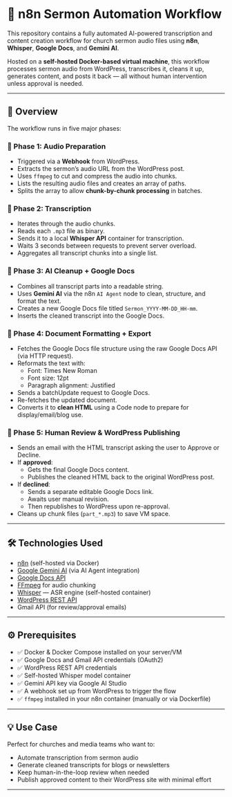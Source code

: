 # 📖 n8n Sermon Automation Workflow

This repository contains a fully automated AI-powered transcription and content creation workflow for church sermon audio files using **n8n**, **Whisper**, **Google Docs**, and **Gemini AI**.

Hosted on a **self-hosted Docker-based virtual machine**, this workflow processes sermon audio from WordPress, transcribes it, cleans it up, generates content, and posts it back — all without human intervention unless approval is needed.

---

## 🧠 Overview

The workflow runs in five major phases:

### 🔹 Phase 1: Audio Preparation

- Triggered via a **Webhook** from WordPress.
- Extracts the sermon’s audio URL from the WordPress post.
- Uses `ffmpeg` to cut and compress the audio into chunks.
- Lists the resulting audio files and creates an array of paths.
- Splits the array to allow **chunk-by-chunk processing** in batches.

### 🔹 Phase 2: Transcription

- Iterates through the audio chunks.
- Reads each `.mp3` file as binary.
- Sends it to a local **Whisper API** container for transcription.
- Waits 3 seconds between requests to prevent server overload.
- Aggregates all transcript chunks into a single list.

### 🔹 Phase 3: AI Cleanup + Google Docs

- Combines all transcript parts into a readable string.
- Uses **Gemini AI** via the n8n `AI Agent` node to clean, structure, and format the text.
- Creates a new Google Docs file titled `Sermon_YYYY-MM-DD_HH-mm`.
- Inserts the cleaned transcript into the Google Docs.

### 🔹 Phase 4: Document Formatting + Export

- Fetches the Google Docs file structure using the raw Google Docs API (via HTTP request).
- Reformats the text with:
  - Font: Times New Roman  
  - Font size: 12pt  
  - Paragraph alignment: Justified
- Sends a batchUpdate request to Google Docs.
- Re-fetches the updated document.
- Converts it to **clean HTML** using a Code node to prepare for display/email/blog use.

### 🔹 Phase 5: Human Review & WordPress Publishing

- Sends an email with the HTML transcript asking the user to Approve or Decline.
- If **approved**:
  - Gets the final Google Docs content.
  - Publishes the cleaned HTML back to the original WordPress post.
- If **declined**:
  - Sends a separate editable Google Docs link.
  - Awaits user manual revision.
  - Then republishes to WordPress upon re-approval.
- Cleans up chunk files (`part_*.mp3`) to save VM space.

---

## 🛠️ Technologies Used

- [n8n](https://n8n.io/) (self-hosted via Docker)
- [Google Gemini AI](https://deepmind.google) (via AI Agent integration)
- [Google Docs API](https://developers.google.com/docs/api)
- [FFmpeg](https://ffmpeg.org/) for audio chunking
- [Whisper](https://github.com/openai/whisper) — ASR engine (self-hosted container)
- [WordPress REST API](https://developer.wordpress.org/rest-api/)
- Gmail API (for review/approval emails)

---

## ⚙️ Prerequisites

- ✅ Docker & Docker Compose installed on your server/VM
- ✅ Google Docs and Gmail API credentials (OAuth2)
- ✅ WordPress REST API credentials
- ✅ Self-hosted Whisper model container
- ✅ Gemini API key via Google AI Studio
- ✅ A webhook set up from WordPress to trigger the flow
- ✅ `ffmpeg` installed in your n8n container (manually or via Dockerfile)

---

## 💡 Use Case

Perfect for churches and media teams who want to:

- Automate transcription from sermon audio
- Generate cleaned transcripts for blogs or newsletters
- Keep human-in-the-loop review when needed
- Publish approved content to their WordPress site with minimal effort

---

